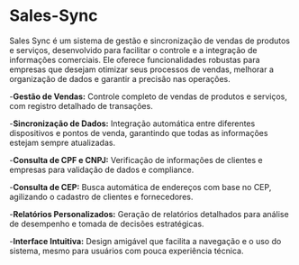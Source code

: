 # Sales-Sync
Sales Sync é um sistema de gestão e sincronização de vendas de produtos e serviços, desenvolvido para facilitar o controle e a integração de informações comerciais. Ele oferece funcionalidades robustas para empresas que desejam otimizar seus processos de vendas, melhorar a organização de dados e garantir a precisão nas operações.

-**Gestão de Vendas:** Controle completo de vendas de produtos e serviços, com registro detalhado de transações.

-**Sincronização de Dados:** Integração automática entre diferentes dispositivos e pontos de venda, garantindo que todas as informações estejam sempre atualizadas.

-**Consulta de CPF e CNPJ:** Verificação de informações de clientes e empresas para validação de dados e compliance.

-**Consulta de CEP:** Busca automática de endereços com base no CEP, agilizando o cadastro de clientes e fornecedores.

-**Relatórios Personalizados:** Geração de relatórios detalhados para análise de desempenho e tomada de decisões estratégicas.

-**Interface Intuitiva:** Design amigável que facilita a navegação e o uso do sistema, mesmo para usuários com pouca experiência técnica.


